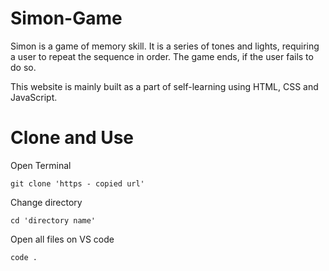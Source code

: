 # Simon-Game
Simon is a game of memory skill. It is a series of tones and lights, requiring a user to repeat the sequence in order. 
The game ends, if the user fails to do so.

This website is mainly built as a part of self-learning using HTML, CSS and JavaScript.

# Clone and Use 

  Open Terminal 
  
    git clone 'https - copied url'

  Change directory  

    cd 'directory name'

  Open all files on VS code  

    code .
    


